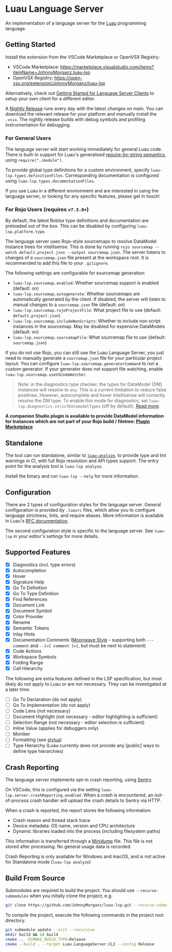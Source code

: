 # Luau Language Server

An implementation of a language server for the [Luau](https://github.com/Roblox/luau) programming language.

## Getting Started

Install the extension from the VSCode Marketplace or OpenVSX Registry:

- VSCode Marketplace: <https://marketplace.visualstudio.com/items?itemName=JohnnyMorganz.luau-lsp>
- OpenVSX Registry: <https://open-vsx.org/extension/JohnnyMorganz/luau-lsp>

Alternatively, check out [Getting Started for Language Server Clients](https://github.com/JohnnyMorganz/luau-lsp/blob/main/editors/README.md)
to setup your own client for a different editor.

A [Nightly Release](https://github.com/JohnnyMorganz/luau-lsp/actions/workflows/nightly.yml) runs every day with the latest changes on main.
You can download the relevant release for your platform and manually install the `.vsix`.
The nightly release builds with debug symbols and profiling instrumentation for debugging.

### For General Users

The language server will start working immediately for general Luau code. There is built-in support
for Luau's generalised [require-by-string semantics](https://rfcs.luau.org/new-require-by-string-semantics.html), using `require("./module")`.

To provide global type definitions for a custom environment, specify `luau-lsp.types.definitionFiles`.
Corresponding documentation is configured using `luau-lsp.types.documentationFiles`.

If you use Luau in a different environment and are interested in using the language server, or
looking for any specific features, please get in touch!

### For Rojo Users (requires `v7.3.0+`)

By default, the latest Roblox type definitions and documentation are preloaded out of the box.
This can be disabled by configuring `luau-lsp.platform.type`.

The language server uses Rojo-style sourcemaps to resolve DataModel instance trees for intellisense.
This is done by running `rojo sourcemap --watch default.project.json --output sourcemap.json`.
The server listens to changes of a `sourcemap.json` file present at the workspace root. It is recommended to add this
file to your `.gitignore`.

The following settings are configurable for sourcemap generation:

- `luau-lsp.sourcemap.enabled`: Whether sourcemap support is enabled (default: on)
- `luau-lsp.sourcemap.autogenerate`: Whether sourcemaps are automatically generated by the client. If disabled, the server will listen to manual changes to a `sourcemap.json` file (default: on)
- `luau-lsp.sourcemap.rojoProjectFile`: What project file to use (default: `default.project.json`)
- `luau-lsp.sourcemap.includeNonScripts`: Whether to include non script instances in the sourcemap. May be disabled for expensive DataModels (default: on)
- `luau-lsp.sourcemap.sourcemapFile`: What sourcemap file to use (default: `sourcemap.json`)

If you do not use Rojo, you can still use the Luau Language Server, you just need to manually generate a `sourcemap.json`
file for your particular project layout. You can configure `luau-lsp.sourcemap.generatorCommand` to run a custom generator.
If your generator does not support file watching, enable `luau-lsp.sourcemap.useVSCodeWatcher`.

> Note: in the diagnostics type checker, the types for DataModel (DM) instances will resolve to `any`. This is a current limitation to reduce false positives.
> However, autocomplete and hover intellisense will correctly resolve the DM type.
> To enable this mode for diagnostics, set `luau-lsp.diagnostics.strictDatamodelTypes` (off by default).
> [Read more](https://github.com/JohnnyMorganz/luau-lsp/issues/83#issuecomment-1192865024).

**A companion Studio plugin is available to provide DataModel information for Instances which are not part of your Rojo build / filetree: [Plugin Marketplace](https://www.roblox.com/library/10913122509/Luau-Language-Server-Companion)**

## Standalone

The tool can run standalone, similar to [`luau-analyze`](https://github.com/JohnnyMorganz/luau-analyze-rojo), to provide type and lint warnings in CI, with full Rojo resolution and API types support.
The entry point for the analysis tool is `luau-lsp analyze`.

Install the binary and run `luau-lsp --help` for more information.

## Configuration

There are 2 types of configuration styles for the language server. General configuration is provided by `.luaurc` files,
which allow you to configure language strictness, lints, and require aliases. More information is available in Luau's [RFC documentation](https://rfcs.luau.org/config-luaurc.html).

The second configuration style is specific to the language server. See `luau-lsp` in your editor's settings for more details.

## Supported Features

- [x] Diagnostics (incl. type errors)
- [x] Autocompletion
- [x] Hover
- [x] Signature Help
- [x] Go To Definition
- [x] Go To Type Definition
- [x] Find References
- [x] Document Link
- [x] Document Symbol
- [x] Color Provider
- [x] Rename
- [x] Semantic Tokens
- [x] Inlay Hints
- [x] Documentation Comments ([Moonwave Style](https://github.com/evaera/moonwave) - supporting both `--- comment` and `--[=[ comment ]=]`, but must be next to statement)
- [x] Code Actions
- [x] Workspace Symbols
- [x] Folding Range
- [x] Call Hierarchy

The following are extra features defined in the LSP specification, but most likely do not apply to Luau or are not necessary.
They can be investigated at a later time:

- [ ] Go To Declaration (do not apply)
- [ ] Go To Implementation (do not apply)
- [ ] Code Lens (not necessary)
- [ ] Document Highlight (not necessary - editor highlighting is sufficient)
- [ ] Selection Range (not necessary - editor selection is sufficient)
- [ ] Inline Value (applies for debuggers only)
- [ ] Moniker
- [ ] Formatting (see [stylua](https://github.com/JohnnyMorganz/StyLua))
- [ ] Type Hierarchy (Luau currently does not provide any [public] ways to define type hierarchies)

## Crash Reporting

The language server implements opt-in crash reporting, using [Sentry](https://sentry.io/).

On VSCode, this is configured via the setting `luau-lsp.server.crashReporting.enabled`.
When a crash is encountered, an out-of-process crash handler will upload the crash details to Sentry via HTTP.

When a crash is reported, the report stores the following information:

- Crash reason and thread stack trace
- Device metadata: OS name, version and CPU architecture
- Dynamic libraries loaded into the process (including filesystem paths)

This information is transferred through a [Minidump](https://docs.sentry.io/platforms/native/guides/minidumps/#what-is-a-minidump) file.
This file is not stored after processing. No general usage data is recorded.

Crash Reporting is only available for Windows and macOS, and is not active for Standalone mode (`luau-lsp analyze`)

## Build From Source

Submodules are required to build the project. You should use `--recurse-submodules` when you initally clone the project; e.g.

```sh
git clone https://github.com/JohnnyMorganz/luau-lsp.git --recurse-submodules
```

To compile the project, execute the following commands in the project root directory.

```sh
git submodule update --init --recursive
mkdir build && cd build
cmake .. -DCMAKE_BUILD_TYPE=Release
cmake --build . --target Luau.LanguageServer.CLI --config Release
```
